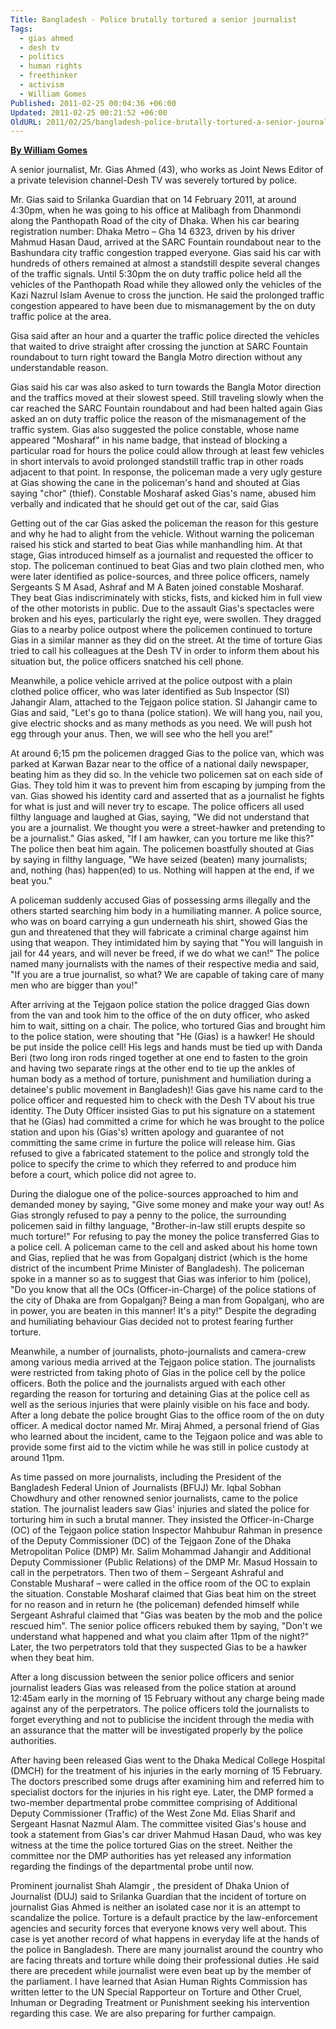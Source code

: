 ```yaml
---
Title: Bangladesh - Police brutally tortured a senior journalist
Tags:
  - gias ahmed
  - desh tv
  - politics
  - human rights
  - freethinker
  - activism
  - William Gomes
Published: 2011-02-25 00:04:36 +06:00
Updated: 2011-02-25 00:21:52 +06:00
OldURL: 2011/02/25/bangladesh-police-brutally-tortured-a-senior-journalist/
---
```


<a href="https://www.williamgomes.org"><strong>By William Gomes </strong></a>



A senior journalist, Mr. Gias Ahmed (43), who works as Joint News Editor of a private television channel-Desh TV was severely tortured by police. 


Mr. Gias said to Srilanka Guardian that on 14 February 2011, at around 4:30pm, when he was going to his office at Malibagh from Dhanmondi along the Panthopath Road of the city of Dhaka. When his car bearing registration number: Dhaka Metro – Gha 14 6323, driven by his driver Mahmud Hasan Daud, arrived at the SARC Fountain roundabout near to the Bashundara city traffic congestion trapped everyone. 
Gias said his car with hundreds of others remained at almost a standstill despite several changes of the traffic signals. Until 5:30pm the on duty traffic police held all the vehicles of the Panthopath Road while they allowed only the vehicles of the Kazi Nazrul Islam Avenue to cross the junction.  He said the prolonged traffic congestion appeared to have been due to mismanagement by the on duty traffic police at the area. 

Gisa said after an hour and a quarter the traffic police directed the vehicles that waited to drive straight after crossing the junction at SARC Fountain roundabout to turn right toward the Bangla Motro direction without any understandable reason. 

Gias said his car was also asked to turn towards the Bangla Motor direction and the traffics moved at their slowest speed. Still traveling slowly when the car reached the SARC Fountain roundabout and had been halted again Gias asked an on duty traffic police the reason of the mismanagement of the traffic system. Gias also suggested the police constable, whose name appeared "Mosharaf" in his name badge, that instead of blocking a particular road for hours the police could allow through at least few vehicles in short intervals to avoid prolonged standstill traffic trap in other roads adjacent to that point.
 In response, the policeman made a very ugly gesture at Gias showing the cane in the policeman's hand and shouted at Gias saying "chor" (thief). Constable Mosharaf asked Gias's name, abused him verbally and indicated that he should get out of the car, said Gias 

Getting out of the car Gias asked the policeman the reason for this gesture and why he had to alight from the vehicle. Without warning the policeman raised his stick and started to beat Gias while manhandling him. At that stage, Gias introduced himself as a journalist and requested the officer to stop. 
The policeman continued to beat Gias and two plain clothed men, who were later identified as police-sources, and three police officers, namely Sergeants S M Asad, Ashraf and M A Baten joined constable Mosharaf. 
They beat Gias indiscriminately with sticks, fists, and kicked him in full view of the other motorists in public. Due to the assault Gias's spectacles were broken and his eyes, particularly the right eye, were swollen. 
They dragged Gias to a nearby police outpost where the policemen continued to torture Gias in a similar manner as they did on the street. At the time of torture Gias tried to call his colleagues at the Desh TV in order to inform them about his situation but, the police officers snatched his cell phone. 

Meanwhile, a police vehicle arrived at the police outpost with a plain clothed police officer, who was later identified as Sub Inspector (SI) Jahangir Alam, attached to the Tejgaon police station. SI Jahangir came to Gias and said, "Let's go to thana (police station). We will hang you, nail you, give electric shocks and as many methods as you need. We will push hot egg through your anus. Then, we will see who the hell you are!" 

At around 6;15 pm the policemen dragged Gias to the police van, which was parked at Karwan Bazar near to the office of a national daily newspaper, beating him as they did so. In the vehicle two policemen sat on each side of Gias. 
They told him it was to prevent him from escaping by jumping from the van. Gias showed his identity card and asserted that as a journalist he fights for what is just and will never try to escape. The police officers all used filthy language and laughed at Gias, saying, "We did not understand that you are a journalist. We thought you were a street-hawker and pretending to be a journalist." 
Gias asked, "If I am hawker, can you torture me like this?" The police then beat him again. The policemen boastfully shouted at Gias by saying in filthy language, "We have seized (beaten) many journalists; and, nothing (has) happen(ed) to us. Nothing will happen at the end, if we beat you." 

A policeman suddenly accused Gias of possessing arms illegally and the others started searching him body in a humiliating manner. A police source, who was on board carrying a gun underneath his shirt, showed Gias the gun and threatened that they will fabricate a criminal charge against him using that weapon. They intimidated him by saying that "You will languish in jail for 44 years, and will never be freed, if we do what we can!" The police named many journalists with the names of their respective media and said, "If you are a true journalist, so what? We are capable of taking care of many men who are bigger than you!"
 

After arriving at the Tejgaon police station the police dragged Gias down from the van and took him to the office of the on duty officer, who asked him to wait, sitting on a chair. The police, who tortured Gias and brought him to the police station, were shouting that "He (Gias) is a hawker! He should be put inside the police cell! His legs and hands must be tied up with Danda Beri (two long iron rods ringed together at one end to fasten to the groin and having two separate rings at the other end to tie up the ankles of human body as a method of torture, punishment and humiliation during a detainee's public movement in Bangladesh)! Gias gave his name card to the police officer and requested him to check with the Desh TV about his true identity. The Duty Officer insisted Gias to put his signature on a statement that he (Gias) had committed a crime for which he was brought to the police station and upon his (Gias's) written apology and guarantee of not committing the same crime in furture the police will release him. Gias refused to give a fabricated statement to the police and strongly told the police to specify the crime to which they referred to and produce him before a court, which police did not agree to. 

During the dialogue one of the police-sources approached to him and demanded money by saying, "Give some money and make your way out! As Gias strongly refused to pay a penny to the police, the surrounding policemen said in filthy language, "Brother-in-law still erupts despite so much torture!" For refusing to pay the money the police transferred Gias to a police cell. A policeman came to the cell and asked about his home town and Gias, replied that he was from Gopalganj district (which is the home district of the incumbent Prime Minister of Bangladesh). The policeman spoke in a manner so as to suggest that Gias was inferior to him (police), "Do you know that all the OCs (Officer-in-Charge) of the police stations of the city of Dhaka are from Gopalganj? Being a man from Gopalganj, who are in power, you are beaten in this manner! It's a pity!" Despite the degrading and humiliating behaviour Gias decided not to protest fearing further torture. 

Meanwhile, a number of journalists, photo-journalists and camera-crew among various media arrived at the Tejgaon police station. The journalists were restricted from taking photo of Gias in the police cell by the police officers. Both the police and the journalists argued with each other regarding the reason for torturing and detaining Gias at the police cell as well as the serious injuries that were plainly visible on his face and body. After a long debate the police brought Gias to the office room of the on duty officer. A medical doctor named Mr. Miraj Ahmed, a personal friend of Gias who learned about the incident, came to the Tejgaon police and was able to provide some first aid to the victim while he was still in police custody at around 11pm. 

As time passed on more journalists, including the President of the Bangladesh Federal Union of Journalists (BFUJ) Mr. Iqbal Sobhan Chowdhury and other renowned senior journalists, came to the police station. The journalist leaders saw Gias' injuries and slated the police for torturing him in such a brutal manner. They insisted the Officer-in-Charge (OC) of the Tejgaon police station Inspector Mahbubur Rahman in presence of the Deputy Commissioner (DC) of the Tejgaon Zone of the Dhaka Metropolitan Police (DMP) Mr. Salim Mohammad Jahangir and Additional Deputy Commissioner (Public Relations) of the DMP Mr. Masud Hossain to call in the perpetrators. Then two of them – Sergeant Ashraful and Constable Musharaf – were called in the office room of the OC to explain the situation. Constable Mosharaf claimed that Gias beat him on the street for no reason and in return he (the policeman) defended himself while Sergeant Ashraful claimed that "Gias was beaten by the mob and the police rescued him". The senior police officers rebuked them by saying, "Don't we understand what happened and what you claim after 11pm of the night?" Later, the two perpetrators told that they suspected Gias to be a hawker when they beat him. 

After a long discussion between the senior police officers and senior journalist leaders Gias was released from the police station at around 12:45am early in the morning of 15 February without any charge being made against any of the perpetrators. The police officers told the journalists to forget everything and not to publicise the incident through the media with an assurance that the matter will be investigated properly by the police authorities. 

After having been released Gias went to the Dhaka Medical College Hospital (DMCH) for the treatment of his injuries in the early morning of 15 February. The doctors prescribed some drugs after examining him and referred him to specialist doctors for the injuries in his right eye. 
Later, the DMP formed a two-member departmental probe committee comprising of Additional Deputy Commissioner (Traffic) of the West Zone Md. Elias Sharif and Sergeant Hasnat Nazmul Alam. The committee visited Gias's house and took a statement from Gias's car driver Mahmud Hasan Daud, who was key witness at the time the police tortured Gias on the street. Neither the committee nor the DMP authorities has yet released any information regarding the findings of the departmental probe until now. 


Prominent journalist Shah Alamgir , the president of Dhaka Union of Journalist (DUJ) said to Srilanka Guardian that  the incident of torture on journalist Gias Ahmed is neither an isolated case nor it is an attempt to scandalize the police. Torture is a default practice by the law-enforcement agencies and security forces that everyone knows very well about. This case is yet another record of what happens in everyday life at the hands of the police in Bangladesh. There are many journalist around the country who are facing threats and torture while doing their professional duties .He said there are precedent while journalist were even beat up by the member of the parliament.
I have learned that Asian Human Rights Commission has written letter to the UN Special Rapporteur on Torture and Other Cruel, Inhuman or Degrading Treatment or Punishment seeking his intervention regarding this case. We are also preparing for further campaign. 

